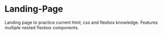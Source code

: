# Landing-Page

Landing page to practice current html, css and flexbox knowledge. Features multiple nested flexbox components.